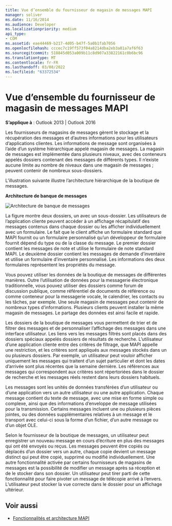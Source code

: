 ```yaml
---
title: Vue d’ensemble du fournisseur de magasin de messages MAPI
manager: soliver
ms.date: 11/16/2014
ms.audience: Developer
ms.localizationpriority: medium
api_type:
- COM
ms.assetid: eae44469-b217-4d05-b47f-5a0b1fab7056
ms.openlocfilehash: cccec7c19ff573f04a8214dba2eb3a81a7af6f63
ms.sourcegitcommit: 518845d053a009b11c8d907a33822161c0b6bc96
ms.translationtype: MT
ms.contentlocale: fr-FR
ms.lasthandoff: 03/08/2022
ms.locfileid: "63372534"
---
```

# <a name="mapi-message-store-provider-overview"></a>Vue d’ensemble du fournisseur de magasin de messages MAPI
  
**S’applique à** : Outlook 2013 | Outlook 2016 
  
Les fournisseurs de magasins de messages gèrent le stockage et la récupération des messages et d’autres informations pour les utilisateurs d’applications clientes. Les informations de message sont organisées à l’aide d’un système hiérarchique appelé magasin de messages. La magasin de messages est implémentée dans plusieurs niveaux, avec des conteneurs appelés dossiers contenant des messages de différents types. Il n’existe aucune limite au nombre de niveaux dans une magasin de messages ; peuvent contenir de nombreux sous-dossiers. 
  
L’illustration suivante illustre l’architecture hiérarchique de la boutique de messages.
  
**Architecture de banque de messages**
  
![Architecture de banque de messages](media/amapi_03.gif "Architecture de banque de messages")
  
La figure montre deux dossiers, un avec un sous-dossier. Les utilisateurs de l’application cliente peuvent accéder à un affichage récapitulatif des messages contenus dans chaque dossier ou les afficher individuellement avec un formulaire. Le fait que le client affiche un formulaire standard que MAPI fournit ou un formulaire personnalisé qu’un développeur de formulaire fournit dépend du type ou de la classe du message. Le premier dossier contient les messages de note et utilise le formulaire de note standard MAPI. Le deuxième dossier contient les messages de demande d’inventaire et utilise un formulaire d’inventaire personnalisé. Les informations des deux formulaires représentent les propriétés du message.
  
Vous pouvez utiliser les données de la boutique de messages de différentes manières. Outre l’utilisation de données pour la messagerie électronique traditionnelle, vous pouvez utiliser des dossiers comme forum de discussion publique, comme référentiel de documents de référence ou comme conteneur pour la messagerie vocale, le calendrier, les contacts ou les tâches, par exemple. Une seule magasin de messages peut contenir de nombreux types d’informations. Plusieurs clients peuvent installer la même magasin de messages. Le partage des données est ainsi facile et rapide. 
  
Les dossiers de la boutique de messages vous permettent de trier et de filtrer des messages et de personnaliser l’affichage des messages dans une interface utilisateur. Les liens vers les messages filtrés sont placés dans des dossiers spéciaux appelés dossiers de résultats de recherche. L’utilisateur d’une application cliente entre des critères de filtrage, que MAPI appelle une restriction, et les critères sont appliqués aux messages stockés dans un ou plusieurs dossiers. Par exemple, un utilisateur peut vouloir afficher uniquement les messages qui traitent d’un sujet particulier et dont les dates d’arrivée sont plus récentes que la semaine dernière. Les références aux messages qui correspondent aux critères sont répertoriées dans le dossier de recherche et les messages réels restent dans leurs dossiers habituels.
  
Les messages sont les unités de données transférées d’un utilisateur ou d’une application vers un autre utilisateur ou une autre application. Chaque message contient du texte de message, avec une mise en forme simple ou complexe, ainsi que des informations d’enveloppe de message utilisées pour la transmission. Certains messages incluent une ou plusieurs pièces jointes, ou des données supplémentaires relatives à un message et le transport avec celui-ci sous la forme d’un fichier, d’un autre message ou d’un objet OLE. 
  
Selon le fournisseur de la boutique de messages, un utilisateur peut enregistrer un nouveau message en cours d’écriture en plus des messages qui ont été envoyés ou reçus. Les messages peuvent être copiés ou déplacés d’un dossier vers un autre, chaque copie devient un message distinct qui peut être copié, supprimé ou modifié individuellement. Une autre fonctionnalité activée par certains fournisseurs de magasins de messages est la possibilité de modifier un message après sa réception et de le stocker dans son dossier. Un utilisateur peut tirer parti de cette fonctionnalité pour faire pivoter un message de télécopie arrivé à l’envers. L’utilisateur peut stocker la vue correcte dans le dossier pour un affichage ultérieur. 
  
## <a name="see-also"></a>Voir aussi

- [Fonctionnalités et architecture MAPI](mapi-features-and-architecture.md)

